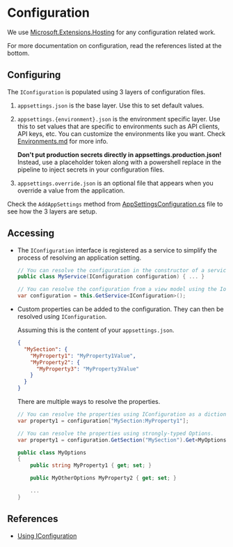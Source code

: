 # Configuration

We use [Microsoft.Extensions.Hosting](https://www.nuget.org/packages/Microsoft.Extensions.Hosting) for any configuration related work.

For more documentation on configuration, read the references listed at the bottom.

## Configuring

The `IConfiguration` is populated using 3 layers of configuration files.
1. `appsettings.json` is the base layer. Use this to set default values.
1. `appsettings.{environment}.json` is the environment specific layer. Use this to set values that are specific to environments such as API clients, API keys, etc. You can customize the environments like you want. Check [Environments.md](Environments.md) for more info.
   
   **Don't put production secrets directly in appsettings.production.json!** Instead, use a placeholder token along with a powershell replace in the  pipeline to inject secrets in your configuration files.
 
1. `appsettings.override.json` is an optional file that appears when you override a value from the application.

Check the `AddAppSettings` method from [AppSettingsConfiguration.cs](../src/app/TradeZeroApp.Presentation/Configuration/AppSettingsConfiguration.cs) file to see how the 3 layers are setup.

## Accessing

- The `IConfiguration` interface is registered as a service to simplify the process of resolving an application setting.

  ```csharp
  // You can resolve the configuration in the constructor of a service using the IoC.
  public class MyService(IConfiguration configuration) { ... }

  // You can resolve the configuration from a view model using the IoC.
  var configuration = this.GetService<IConfiguration>();
  ```

- Custom properties can be added to the configuration. They can then be resolved using `IConfiguration`. 

  Assuming this is the content of your `appsettings.json`.
  ```json
  {
    "MySection": {
      "MyProperty1": "MyProperty1Value",
      "MyProperty2": {
        "MyProperty3": "MyProperty3Value"
      }
    }
  }
  ```

  There are multiple ways to resolve the properties.
  ```csharp
  // You can resolve the properties using IConfiguration as a dictionary.
  var property1 = configuration["MySection:MyProperty1"];

  // You can resolve the properties using strongly-typed Options.
  var property1 = configuration.GetSection("MySection").Get<MyOptions>();

  public class MyOptions
  {
      public string MyProperty1 { get; set; }

      public MyOtherOptions MyProperty2 { get; set; }

      ...
  }
  ```

## References

- [Using IConfiguration](https://docs.microsoft.com/en-us/aspnet/core/fundamentals/configuration/?view=aspnetcore-3.1)
